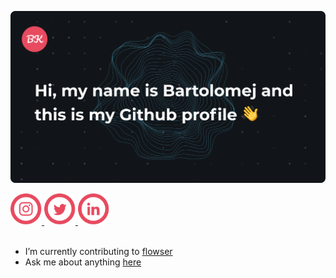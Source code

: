 [<img width="600" src="https://github.com/bartolomej/bartolomej/blob/master/website-banner.png?raw=true" />](https://bartolomej.site)

<a href="https://twitter.com/mejkoz">
    <img width="50" alt="Twitter: bartolomej" src="https://raw.githubusercontent.com/bartolomej/bartolomej/master/instagram.svg" target="_blank" />
  </a>
  <a href="https://www.instagram.com/mejkozorog/" aria-label="Follow Bartolomej on Instagram">
    <img width="50" alt="Instagram: mejkozorog" src="https://raw.githubusercontent.com/bartolomej/bartolomej/master/twitter.svg" target="_blank" />
  </a>
  <a href="https://www.linkedin.com/in/bartolomej/" aria-label="Connect with Bartolomej Kozorog on LinkedIn">
    <img width="50" alt="LinkedIn: bartolomej" src="https://raw.githubusercontent.com/bartolomej/bartolomej/master/linkedin.svg" target="_blank" />
  </a>
<br />

<br />

- I’m currently contributing to [flowser](https://github.com/onflowser/flowser)
- Ask me about anything [here](https://github.com/bartolomej/bartolomej/issues)
